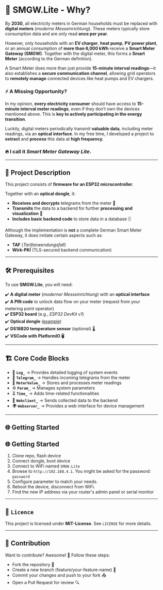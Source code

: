# 📡 SMGW.Lite - Why?

By **2030**, all electricity meters in German households must be replaced with **digital meters** (*moderne Messeinrichtung*). These meters typically store consumption data and are only read **once per year**.  

However, only households with an **EV charger**, **heat pump**, **PV power plant**, or an annual consumption of **more than 6,000 kWh** receive a **Smart Meter Gateway (SMGW)**. Together with the digital meter, this forms a **Smart Meter** (according to the German definition).  

A Smart Meter does more than just provide **15-minute interval readings**—it also establishes a **secure communication channel**, allowing grid operators to **remotely manage** connected devices like heat pumps and EV chargers.  

### ⚡ A Missing Opportunity?
In my opinion, **every electricity consumer** should have access to **15-minute interval meter readings**, even if they don’t own the devices mentioned above. This is **key to actively participating in the energy transition**.  

Luckily, digital meters periodically transmit **valuable data**, including meter readings, via an **optical interface**. In my free time, I developed a project to **extract** and **process** this data at **high frequency**.  

### 🔥 **I call it *Smart Meter Gateway Lite*.**

---

## 🚀 Project Description

This project consists of **firmware for an ESP32 microcontroller**.  

Together with an **optical dongle**, it:
- **Receives and decrypts** telegrams from the meter 🔄  
- **Transmits** the data to a backend for further **processing and visualization** 📡  
- **Includes basic backend code** to store data in a database 🗄️  

Although the implementation is **not** a complete German Smart Meter Gateway, it does imitate certain aspects such as:  
- **TAF** (*Tarifanwendungsfall*)  
- **Wirk-PKI** (TLS-secured backend communication)  

---

## 🛠️ Prerequisites  

To use **SMGW.Lite**, you will need:  

✔️ **A digital meter** (*moderner Messeinrichtung*) with an **optical interface**  
✔️ **A PIN code** to unlock data flow on your meter (request from your metering point operator)  
✔️ **ESP32 board** (e.g., *ESP32 DevKit v1*)  
✔️ **Optical dongle** ([example](https://www.ebay.de/itm/313460034498))  
✔️ **DS18B20 temperature sensor** (optional) 🌡️  
✔️ **VSCode with PlatformIO** 🖥️  

---

## 🏗️ Core Code Blocks

- 🔗 **`Log_`** → Provides detailed logging of system events  
- 📝 **`Telegram_`** → Handles incoming telegrams from the meter  
- 🔢 **`MeterValue_`** → Stores and processes meter readings  
- ⚙️ **`Param_`** → Manages system parameters  
- ⏳ **`Time_`** → Adds time-related functionalities  
- 📡 **`Webclient_`** → Sends collected data to the backend  
- 🌍 **`Webserver_`** → Provides a web interface for device management  

---

## 🌐 Getting Started  


## 🌐 Getting Started
1. Clone repo, flash device
2. Connect dongle, boot device
3. Connect to WiFi named `SMGW.Lite`
4. Browse to `http://192.168.4.1`. You might be asked for the password: `password`
5. Configure parameter to match your needs.
6. Reboot the device, disconnect from WiFi.
7. Find the new IP address via your router's admin panel or serial monitor


---

## 📜 `Licence`
This project is licensed under **MIT-License**. See `LICENSE` for more details.

---

## 🤝 Contribution
Want to contribute? Awesome! 🎉 Follow these steps:
- Fork the repository 🍴
- Create a new branch (feature/your-feature-name) 🌿
- Commit your changes and push to your fork 📤
- Open a Pull Request for review 🔍

